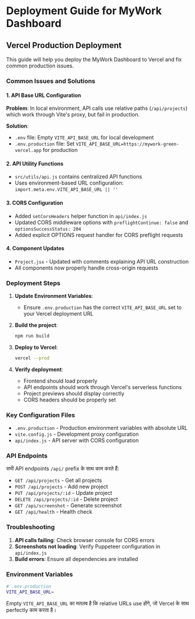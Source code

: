 # Deployment Guide for MyWork Dashboard

## Vercel Production Deployment

This guide will help you deploy the MyWork Dashboard to Vercel and fix common production issues.

### Common Issues and Solutions

#### 1. API Base URL Configuration

**Problem**: In local environment, API calls use relative paths (`/api/projects`) which work through Vite's proxy, but fail in production.

**Solution**:
- `.env` file: Empty `VITE_API_BASE_URL` for local development
- `.env.production` file: Set `VITE_API_BASE_URL=https://mywork-green-vercel.app` for production

#### 2. API Utility Functions
- `src/utils/api.js` contains centralized API functions
- Uses environment-based URL configuration: `import.meta.env.VITE_API_BASE_URL || ''`

#### 3. CORS Configuration
- Added `setCorsHeaders` helper function in `api/index.js`
- Updated CORS middleware options with `preflightContinue: false` and `optionsSuccessStatus: 204`
- Added explicit OPTIONS request handler for CORS preflight requests

#### 4. Component Updates
- `Project.jsx` - Updated with comments explaining API URL construction
- All components now properly handle cross-origin requests

### Deployment Steps

1. **Update Environment Variables**:
   - Ensure `.env.production` has the correct `VITE_API_BASE_URL` set to your Vercel deployment URL

2. **Build the project**:
   ```bash
   npm run build
   ```

3. **Deploy to Vercel**:
   ```bash
   vercel --prod
   ```

4. **Verify deployment**:
   - Frontend should load properly
   - API endpoints should work through Vercel's serverless functions
   - Project previews should display correctly
   - CORS headers should be properly set

### Key Configuration Files

- `.env.production` - Production environment variables with absolute URL
- `vite.config.js` - Development proxy configuration
- `api/index.js` - API server with CORS configuration

### API Endpoints

सभी API endpoints `/api/` prefix के साथ काम करते हैं:
- `GET /api/projects` - Get all projects
- `POST /api/projects` - Add new project
- `PUT /api/projects/:id` - Update project
- `DELETE /api/projects/:id` - Delete project
- `GET /api/screenshot` - Generate screenshot
- `GET /api/health` - Health check

### Troubleshooting

1. **API calls failing**: Check browser console for CORS errors
2. **Screenshots not loading**: Verify Puppeteer configuration in `api/index.js`
3. **Build errors**: Ensure all dependencies are installed

### Environment Variables

```bash
# .env.production
VITE_API_BASE_URL=
```

Empty `VITE_API_BASE_URL` का मतलब है कि relative URLs use होंगे, जो Vercel के साथ perfectly काम करता है।